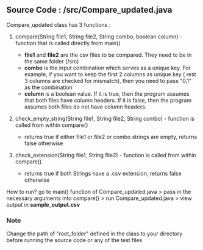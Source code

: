  
## Source Code :  /src/Compare_updated.java
Compare_updated class has 3 functions :

  1. compare(String file1, String file2, String combo, boolean column) - function that is called directly from main()
        - __file1__ and __file2__ are the csv files to be compared. They need to be in the same folder (/src) 
        - __combo__ is the input combination   which serves as a unique key. For example, if you want to keep the first 2 columns as unique key ( rest 3 columns are checked for mismatch), then you need to pass "0,1" as the combination
        - __column__ is a boolean value. If it is true, then the program assumes that both files have column headers. If it is false, then the program assumes both files do not have column headers. 
        
  2. check_empty_string(String file1, String file2, String combo)  - function is called from within compare()
        - returns true if either file1 or file2 or combo strings are empty, returns false otherwise
  
  3. check_extension(String file1, String file2) - function is called from within compare()
        - returns true if both Strings have a .csv extension, returns false otherwise


How to run? go to main() function of Compare_updated.java > pass in the necessary arguments into compare()  > run Compare_updated.java  > view output in __sample_output.csv__

### Note 
Change the path of "root_folder" defined in the class to your directory before running the source code or any of the test files 

